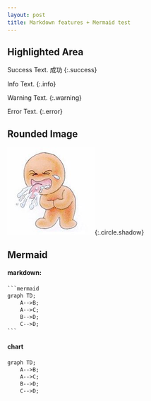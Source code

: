 ```yaml
---
layout: post
title: Markdown features + Mermaid test
---
```

## Highlighted Area

Success Text. 成功 {:.success}

Info Text. {:.info}

Warning Text. {:.warning}

Error Text. {:.error}

## Rounded Image

![](liao.jpg){:.circle.shadow}

## Mermaid

#### markdown:
    ```mermaid
    graph TD;
        A-->B;
        A-->C;
        B-->D;
        C-->D;
    ```

#### chart

```mermaid
graph TD;
    A-->B;
    A-->C;
    B-->D;
    C-->D;
```
